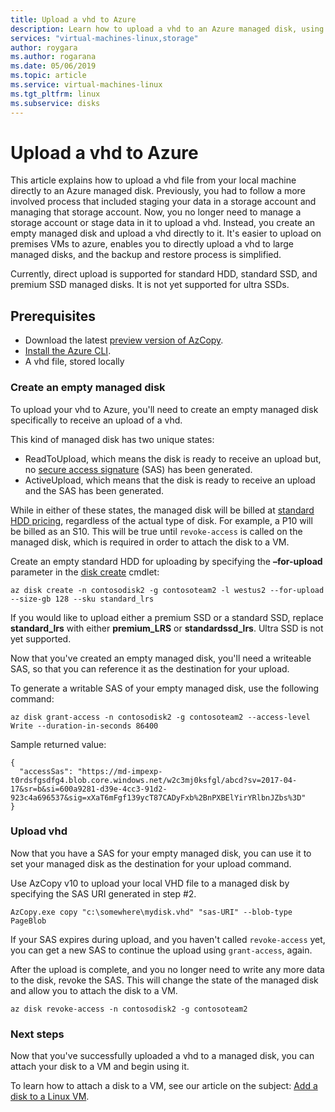 ```yaml
---
title: Upload a vhd to Azure
description: Learn how to upload a vhd to an Azure managed disk, using the Azure CLI.    
services: "virtual-machines-linux,storage"
author: roygara
ms.author: rogarana
ms.date: 05/06/2019
ms.topic: article
ms.service: virtual-machines-linux
ms.tgt_pltfrm: linux
ms.subservice: disks
---
```


# Upload a vhd to Azure

This article explains how to upload a vhd file from your local machine directly to an Azure managed disk. Previously, you had to follow a more involved process that included staging your data in a storage account and managing that storage account. Now, you no longer need to manage a storage account or stage data in it to upload a vhd. Instead, you create an empty managed disk and upload a vhd directly to it. It's easier to upload on premises VMs to azure, enables you to directly upload a vhd to large managed disks, and the backup and restore process is simplified.

Currently, direct upload is supported for standard HDD, standard SSD, and premium SSD managed disks. It is not yet supported for ultra SSDs.

## Prerequisites

- Download the latest [preview version of AzCopy](../../storage/common/storage-use-azcopy-v10.md#download-and-install-azcopy).
- [Install the Azure CLI](/cli/azure/install-azure-cli).
- A vhd file, stored locally

### Create an empty managed disk

To upload your vhd to Azure, you'll need to create an empty managed disk specifically to receive an upload of a vhd.

This kind of managed disk has two unique states:

- ReadToUpload, which means the disk is ready to receive an upload but, no [secure access signature](https://docs.microsoft.com/en-us/azure/storage/common/storage-dotnet-shared-access-signature-part-1) (SAS) has been generated.
- ActiveUpload, which means that the disk is ready to receive an upload and the SAS has been generated.

While in either of these states, the managed disk will be billed at [standard HDD pricing](https://azure.microsoft.com/en-us/pricing/details/managed-disks/), regardless of the actual type of disk. For example, a P10 will be billed as an S10. This will be true until `revoke-access` is called on the managed disk, which is required in order to attach the disk to a VM.

Create an empty standard HDD for uploading by specifying the **–for-upload** parameter in the [disk create](/cli/azure/disk#az-disk-create) cmdlet:

```azurecli-interactive
az disk create -n contosodisk2 -g contosoteam2 -l westus2 --for-upload --size-gb 128 --sku standard_lrs
```

If you would like to upload either a premium SSD or a standard SSD, replace **standard_lrs** with either **premium_LRS** or **standardssd_lrs**. Ultra SSD is not yet supported.

Now that you've created an empty managed disk, you'll need a writeable SAS, so that you can reference it as the destination for your upload.

To generate a writable SAS of your empty managed disk, use the following command:

```azurecli-interactive
az disk grant-access -n contosodisk2 -g contosoteam2 --access-level Write --duration-in-seconds 86400
```

Sample returned value:

```
{
  "accessSas": "https://md-impexp-t0rdsfgsdfg4.blob.core.windows.net/w2c3mj0ksfgl/abcd?sv=2017-04-17&sr=b&si=600a9281-d39e-4cc3-91d2-923c4a696537&sig=xXaT6mFgf139ycT87CADyFxb%2BnPXBElYirYRlbnJZbs%3D"
}
```

### Upload vhd

Now that you have a SAS for your empty managed disk, you can use it to set your managed disk as the destination for your upload command.

Use AzCopy v10 to upload your local VHD file to a managed disk by specifying the SAS URI generated in step #2.

```
AzCopy.exe copy "c:\somewhere\mydisk.vhd" "sas-URI" --blob-type PageBlob
```

If your SAS expires during upload, and you haven't called `revoke-access` yet, you can get a new SAS to continue the upload using `grant-access`, again.

After the upload is complete, and you no longer need to write any more data to the disk, revoke the SAS. This will change the state of the managed disk and allow you to attach the disk to a VM.

```azurecli-interactive
az disk revoke-access -n contosodisk2 -g contosoteam2
```

### Next steps

Now that you've successfully uploaded a vhd to a managed disk, you can attach your disk to a VM and begin using it.

To learn how to attach a disk to a VM, see our article on the subject: [Add a disk to a Linux VM](add-disk.md).